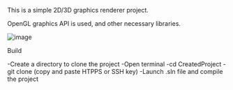 This is a simple 2D/3D graphics renderer project.

OpenGL graphics API is used, and other necessary libraries.

![image](https://github.com/user-attachments/assets/e2815a34-041e-4668-a5f0-61574bdf3026)


Build

-Create a directory to clone the project 
-Open terminal
-cd CreatedProject
-git clone (copy and paste HTPPS or SSH key)
-Launch .sln file and compile the project
